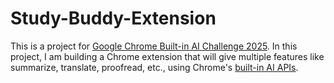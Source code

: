 # Study-Buddy-Extension
This is a project for [Google Chrome Built-in AI Challenge 2025](https://googlechromeai2025.devpost.com/?ref_feature=challenge&ref_medium=discover&_gl=1*14qd5an*_gcl_au*NDQwMzk0MTk2LjE3NTQ3NjI5NTk.*_ga*NjY0MjQwODMxLjE3NTQ3NjI5NjA.*_ga_0YHJK3Y10M*czE3NTk1MTA5MTMkbzI0JGcxJHQxNzU5NTExMDEwJGo2MCRsMCRoMA..).
In this project, I am building a Chrome extension that will give multiple features like summarize, translate, proofread, etc., using Chrome's [built-in AI APIs](https://developer.chrome.com/docs/ai/built-in).
